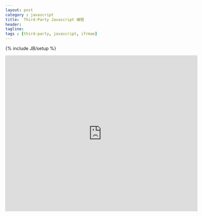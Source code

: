 ```yaml
---
layout: post
category : javascript
title:  Third-Party Javascript 编程
header:
tagline:
tags : [third-party, javascript, ifrmae]
---
```

{% include JB/setup %}


<iframe src="http://www.slideshare.net/slideshow/embed_code/8281214" width="597" height="486" frameborder="0" marginwidth="0" marginheight="0" scrolling="no" style="border:1px solid #CCC;border-width:1px 1px 0;margin-bottom:5px" allowfullscreen> </iframe> 
